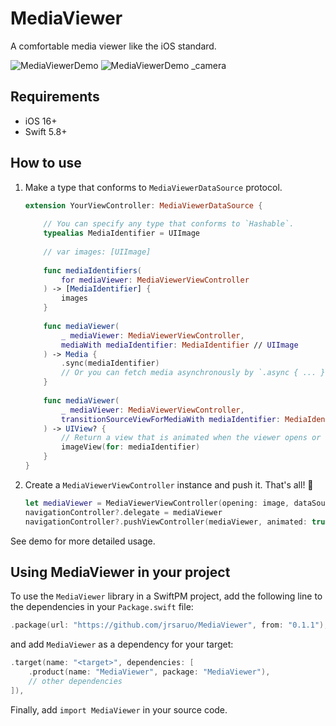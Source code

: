 # MediaViewer

A comfortable media viewer like the iOS standard.

![MediaViewerDemo](https://github.com/jrsaruo/MediaViewer/assets/23174349/6181382d-7b1f-4d79-8752-5ee9727fdef9) ![MediaViewerDemo _camera](https://github.com/jrsaruo/MediaViewer/assets/23174349/efc2b713-ac2f-4c36-8e9f-69b612281e0c)

## Requirements

- iOS 16+
- Swift 5.8+

## How to use

1. Make a type that conforms to `MediaViewerDataSource` protocol.

    ```swift
    extension YourViewController: MediaViewerDataSource {
        
        // You can specify any type that conforms to `Hashable`.
        typealias MediaIdentifier = UIImage
        
        // var images: [UIImage]
        
        func mediaIdentifiers(
            for mediaViewer: MediaViewerViewController
        ) -> [MediaIdentifier] {
            images
        }
        
        func mediaViewer(
            _ mediaViewer: MediaViewerViewController,
            mediaWith mediaIdentifier: MediaIdentifier // UIImage
        ) -> Media {
            .sync(mediaIdentifier)
            // Or you can fetch media asynchronously by `.async { ... }`
        }
        
        func mediaViewer(
            _ mediaViewer: MediaViewerViewController,
            transitionSourceViewForMediaWith mediaIdentifier: MediaIdentifier
        ) -> UIView? {
            // Return a view that is animated when the viewer opens or closes.
            imageView(for: mediaIdentifier)
        }
    }
    ```
    
2. Create a `MediaViewerViewController` instance and push it. That's all! :tada:
    
    ```swift
    let mediaViewer = MediaViewerViewController(opening: image, dataSource: self)
    navigationController?.delegate = mediaViewer
    navigationController?.pushViewController(mediaViewer, animated: true)
    ```

See demo for more detailed usage.

## Using MediaViewer in your project

To use the `MediaViewer` library in a SwiftPM project, add the following line to the dependencies in your `Package.swift` file:

```swift
.package(url: "https://github.com/jrsaruo/MediaViewer", from: "0.1.1"),
```

and add `MediaViewer` as a dependency for your target:

```swift
.target(name: "<target>", dependencies: [
    .product(name: "MediaViewer", package: "MediaViewer"),
    // other dependencies
]),
```

Finally, add `import MediaViewer` in your source code.
